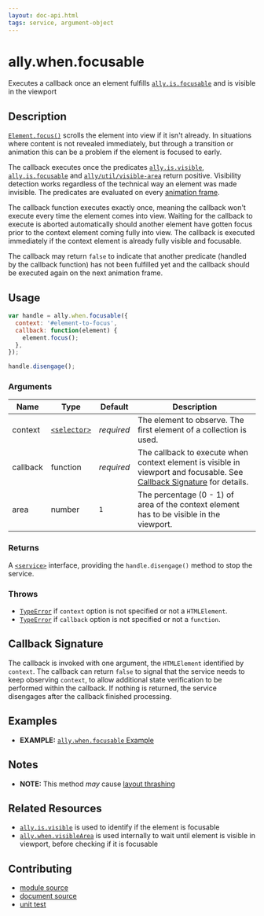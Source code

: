 ```yaml
---
layout: doc-api.html
tags: service, argument-object
---
```


# ally.when.focusable

Executes a callback once an element fulfills [`ally.is.focusable`](../is/focusable.md) and is visible in the viewport


## Description

[`Element.focus()`](https://developer.mozilla.org/en-US/docs/Web/API/HTMLElement.focus) scrolls the element into view if it isn't already. In situations where content is not revealed immediately, but through a transition
or animation this can be a problem if the element is focused to early.

The callback executes once the predicates [`ally.is.visible`](../is/visible.md), [`ally.is.focusable`](../is/focusable.md) and [`ally/util/visible-area`](../util.md#Calculate-An-Element-s-Visible-Area) return positive. Visibility detection works regardless of the technical way an element was made invisible. The predicates are evaluated on every [animation frame](https://developer.mozilla.org/en-US/docs/Web/API/window.requestAnimationFrame).

The callback function executes exactly once, meaning the callback won't execute every time the element comes into view. Waiting for the callback to execute is aborted automatically should another element have gotten focus prior to the context element coming fully into view. The callback is executed immediately if the context element is already fully visible and focusable.

The callback may return `false` to indicate that another predicate (handled by the callback function) has not been fulfilled yet and the callback should be executed again on the next animation frame.


## Usage

```js
var handle = ally.when.focusable({
  context: '#element-to-focus',
  callback: function(element) {
    element.focus();
  },
});

handle.disengage();
```

### Arguments

| Name | Type | Default | Description |
| ---- | ---- | ------- | ----------- |
| context | [`<selector>`](../concepts.md#Selector) | *required* | The element to observe. The first element of a collection is used. |
| callback | function | *required* | The callback to execute when context element is visible in viewport and focusable. See [Callback Signature](#Callback-Signature) for details. |
| area | number | `1` | The percentage (0 - 1) of area of the context element has to be visible in the viewport. |

### Returns

A [`<service>`](../concepts.md#Service) interface, providing the `handle.disengage()` method to stop the service.

### Throws

* [`TypeError`](https://developer.mozilla.org/en-US/docs/Web/JavaScript/Reference/Global_Objects/TypeError) if `context` option is not specified or not a `HTMLElement`.
* [`TypeError`](https://developer.mozilla.org/en-US/docs/Web/JavaScript/Reference/Global_Objects/TypeError) if `callback` option is not specified or not a `function`.


## Callback Signature

The callback is invoked with one argument, the `HTMLElement` identified by `context`. The callback can return `false` to signal that the service needs to keep observing `context`, to allow additional state verification to be performed within the callback. If nothing is returned, the service disengages after the callback finished processing.


## Examples

* **EXAMPLE:** [`ally.when.focusable` Example](./focusable.example.html)


## Notes

* **NOTE:** This method *may* cause [layout thrashing](http://wilsonpage.co.uk/preventing-layout-thrashing/)


## Related Resources

* [`ally.is.visible`](../is/visible.md) is used to identify if the element is focusable
* [`ally.when.visibleArea`](visible-area.md) is used internally to wait until element is visible in viewport, before checking if it is focusable


## Contributing

* [module source](https://github.com/medialize/ally.js/blob/master/src/when/focusable.js)
* [document source](https://github.com/medialize/ally.js/blob/master/docs/api/when/focusable.md)
* [unit test](https://github.com/medialize/ally.js/blob/master/test/unit/when.focusable.test.js)

